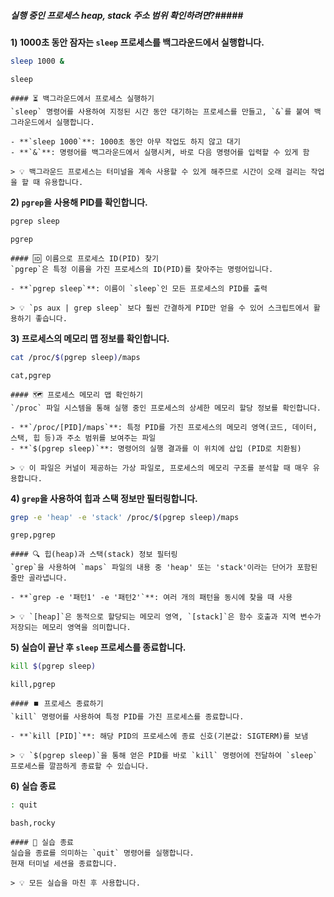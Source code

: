 ##### 실행 중인 프로세스 heap, stack 주소 범위 확인하려면?#####

**1) 1000초 동안 잠자는 `sleep` 프로세스를 백그라운드에서 실행합니다.**
```bash
sleep 1000 &
```
```tech
sleep
```
```desc
#### ⏳ 백그라운드에서 프로세스 실행하기
`sleep` 명령어를 사용하여 지정된 시간 동안 대기하는 프로세스를 만들고, `&`를 붙여 백그라운드에서 실행합니다.

- **`sleep 1000`**: 1000초 동안 아무 작업도 하지 않고 대기
- **`&`**: 명령어를 백그라운드에서 실행시켜, 바로 다음 명령어를 입력할 수 있게 함

> 💡 백그라운드 프로세스는 터미널을 계속 사용할 수 있게 해주므로 시간이 오래 걸리는 작업을 할 때 유용합니다.
```

**2) `pgrep`을 사용해 PID를 확인합니다.**
```bash
pgrep sleep
```
```tech
pgrep
```
```desc
#### 🆔 이름으로 프로세스 ID(PID) 찾기
`pgrep`은 특정 이름을 가진 프로세스의 ID(PID)를 찾아주는 명령어입니다.

- **`pgrep sleep`**: 이름이 `sleep`인 모든 프로세스의 PID를 출력

> 💡 `ps aux | grep sleep` 보다 훨씬 간결하게 PID만 얻을 수 있어 스크립트에서 활용하기 좋습니다.
```

**3) 프로세스의 메모리 맵 정보를 확인합니다.**
```bash
cat /proc/$(pgrep sleep)/maps
```
```tech
cat,pgrep
```
```desc
#### 🗺️ 프로세스 메모리 맵 확인하기
`/proc` 파일 시스템을 통해 실행 중인 프로세스의 상세한 메모리 할당 정보를 확인합니다.

- **`/proc/[PID]/maps`**: 특정 PID를 가진 프로세스의 메모리 영역(코드, 데이터, 스택, 힙 등)과 주소 범위를 보여주는 파일
- **`$(pgrep sleep)`**: 명령어의 실행 결과를 이 위치에 삽입 (PID로 치환됨)

> 💡 이 파일은 커널이 제공하는 가상 파일로, 프로세스의 메모리 구조를 분석할 때 매우 유용합니다.
```

**4) `grep`을 사용하여 힙과 스택 정보만 필터링합니다.**
```bash
grep -e 'heap' -e 'stack' /proc/$(pgrep sleep)/maps
```
```tech
grep,pgrep
```
```desc
#### 🔍 힙(heap)과 스택(stack) 정보 필터링
`grep`을 사용하여 `maps` 파일의 내용 중 'heap' 또는 'stack'이라는 단어가 포함된 줄만 골라냅니다.

- **`grep -e '패턴1' -e '패턴2'`**: 여러 개의 패턴을 동시에 찾을 때 사용

> 💡 `[heap]`은 동적으로 할당되는 메모리 영역, `[stack]`은 함수 호출과 지역 변수가 저장되는 메모리 영역을 의미합니다.
```

**5) 실습이 끝난 후 `sleep` 프로세스를 종료합니다.**
```bash
kill $(pgrep sleep)
```
```tech
kill,pgrep
```
```desc
#### ⏹️ 프로세스 종료하기
`kill` 명령어를 사용하여 특정 PID를 가진 프로세스를 종료합니다.

- **`kill [PID]`**: 해당 PID의 프로세스에 종료 신호(기본값: SIGTERM)를 보냄

> 💡 `$(pgrep sleep)`을 통해 얻은 PID를 바로 `kill` 명령어에 전달하여 `sleep` 프로세스를 깔끔하게 종료할 수 있습니다.
```

**6) 실습 종료**

```bash
: quit
```

```tech
bash,rocky
```

```desc
#### 👋 실습 종료
실습을 종료를 의미하는 `quit` 명령어를 실행합니다.
현재 터미널 세션을 종료합니다.

> 💡 모든 실습을 마친 후 사용합니다.
```
